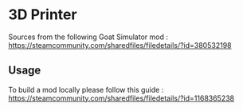 # 3D Printer

Sources from the following Goat Simulator mod : https://steamcommunity.com/sharedfiles/filedetails/?id=380532198

## Usage

To build a mod locally please follow this guide : https://steamcommunity.com/sharedfiles/filedetails/?id=1168365238